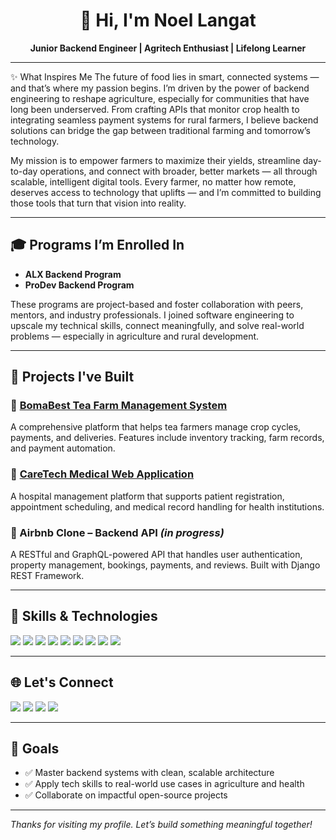 <h1 align="center">👋 Hi, I'm Noel Langat</h1>

<p align="center">
  <b>Junior Backend Engineer | Agritech Enthusiast | Lifelong Learner</b>
</p>

---

✨ What Inspires Me
The future of food lies in smart, connected systems — and that’s where my passion begins. I’m driven by the power of backend engineering to reshape agriculture, especially for communities that have long been underserved. From crafting APIs that monitor crop health to integrating seamless payment systems for rural farmers, I believe backend solutions can bridge the gap between traditional farming and tomorrow’s technology.

My mission is to empower farmers to maximize their yields, streamline day-to-day operations, and connect with broader, better markets — all through scalable, intelligent digital tools. Every farmer, no matter how remote, deserves access to technology that uplifts — and I’m committed to building those tools that turn that vision into reality.

---
## 🎓 Programs I’m Enrolled In

- **ALX Backend Program**  
- **ProDev Backend Program**

These programs are project-based and foster collaboration with peers, mentors, and industry professionals. I joined software engineering to upscale my technical skills, connect meaningfully, and solve real-world problems — especially in agriculture and rural development.

---

## 💼 Projects I've Built

### 🌿 [BomaBest Tea Farm Management System](https://www.bomabest.co.ke)
A comprehensive platform that helps tea farmers manage crop cycles, payments, and deliveries. Features include inventory tracking, farm records, and payment automation.

### 🏥 [CareTech Medical Web Application](https://www.caretechmedical.com)
A hospital management platform that supports patient registration, appointment scheduling, and medical record handling for health institutions.

### 🏡 Airbnb Clone – Backend API *(in progress)*
A RESTful and GraphQL-powered API that handles user authentication, property management, bookings, payments, and reviews. Built with Django REST Framework.

---

## 🔧 Skills & Technologies

<p>
  <img src="https://img.shields.io/badge/Python-3776AB?style=for-the-badge&logo=python&logoColor=white"/>
  <img src="https://img.shields.io/badge/Django-092E20?style=for-the-badge&logo=django&logoColor=white"/>
  <img src="https://img.shields.io/badge/Flask-000000?style=for-the-badge&logo=flask&logoColor=white"/>
  <img src="https://img.shields.io/badge/PostgreSQL-336791?style=for-the-badge&logo=postgresql&logoColor=white"/>
  <img src="https://img.shields.io/badge/Docker-2496ED?style=for-the-badge&logo=docker&logoColor=white"/>
  <img src="https://img.shields.io/badge/GitHub_Actions-2088FF?style=for-the-badge&logo=github-actions&logoColor=white"/>
  <img src="https://img.shields.io/badge/HTML5-E34F26?style=for-the-badge&logo=html5&logoColor=white"/>
  <img src="https://img.shields.io/badge/CSS3-1572B6?style=for-the-badge&logo=css3&logoColor=white"/>
  <img src="https://img.shields.io/badge/Bootstrap-7952B3?style=for-the-badge&logo=bootstrap&logoColor=white"/>
</p>

---

## 🌐 Let's Connect

<p align="left">
  <a href="mailto:noellangat28@gmail.com"><img src="https://img.shields.io/badge/Email-D14836?style=flat&logo=gmail&logoColor=white" /></a>
  <a href="https://www.linkedin.com/in/noel-langat/"><img src="https://img.shields.io/badge/LinkedIn-0077B5?style=flat&logo=linkedin&logoColor=white" /></a>
  <a href="https://x.com/langatNoel"><img src="https://img.shields.io/badge/Twitter-1DA1F2?style=flat&logo=twitter&logoColor=white" /></a>
  <a href="https://noel022.pythonanywhere.com/"><img src="https://img.shields.io/badge/Portfolio-000000?style=flat&logo=githubpages&logoColor=white" /></a>
</p>

---

## 🚀 Goals

- ✅ Master backend systems with clean, scalable architecture  
- ✅ Apply tech skills to real-world use cases in agriculture and health  
- ✅ Collaborate on impactful open-source projects  

---

_Thanks for visiting my profile. Let’s build something meaningful together!_
